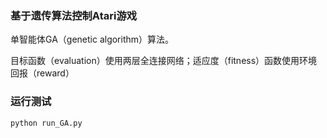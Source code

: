 ### 基于遗传算法控制Atari游戏

单智能体GA（genetic algorithm）算法。

目标函数（evaluation）使用两层全连接网络；适应度（fitness）函数使用环境回报（reward）

### 运行测试

```
python run_GA.py
```

